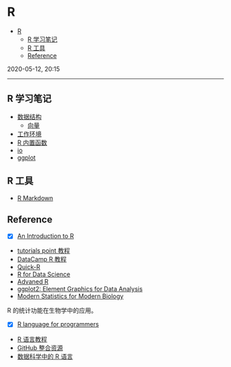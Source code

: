 # R

- [R](#r)
  - [R 学习笔记](#r-学习笔记)
  - [R 工具](#r-工具)
  - [Reference](#reference)

2020-05-12, 20:15
***

## R 学习笔记

- [数据结构](basic/data.md)
  - [向量](basic/data_vector.md)
- [工作环境](basic/environment.md)
- [R 内置函数](basic/function.md)
- [io](basic/io.md)
- [ggplot](ggplot2/0_ggplot2_toc.md)

## R 工具

- [R Markdown](r_markdown/1_intro.md)

## Reference

- [x] [An Introduction to R](https://cran.r-project.org/doc/manuals/R-intro.html)
- [tutorials point 教程](https://www.tutorialspoint.com/r/index.htm)
- [DataCamp R 教程](https://www.datacamp.com/courses/free-introduction-to-r)
- [Quick-R](https://www.statmethods.net/index.html)
- [R for Data Science](https://r4ds.had.co.nz/)
- [Advaned R](https://adv-r.hadley.nz/)
- [ggplot2: Element Graphics for Data Analysis](https://ggplot2-book.org/)
- [Modern Statistics for Modern Biology](https://www.huber.embl.de/msmb/index.html)

R 的统计功能在生物学中的应用。

- [x] [R language for programmers](https://www.johndcook.com/blog/r_language_for_programmers/)
- [R 语言教程](http://www.math.pku.edu.cn/teachers/lidf/docs/Rbook/html/_Rbook/index.html)
- [GitHub 整合资源](https://github.com/ujjwalkarn/DataScienceR)
- [数据科学中的 R 语言](https://bookdown.org/wangminjie/R4DS/intro-R.html)
